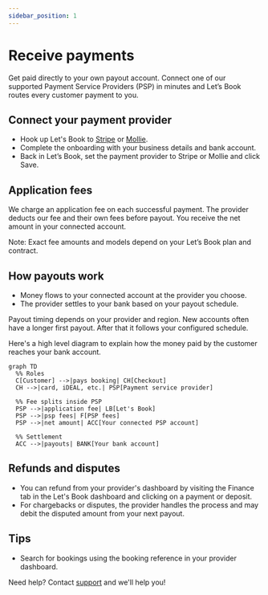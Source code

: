 ```yaml
---
sidebar_position: 1
---
```


# Receive payments

Get paid directly to your own payout account. Connect one of our supported Payment Service Providers (PSP) in minutes and Let’s Book routes every customer payment to you.

## Connect your payment provider

- Hook up Let's Book to [Stripe](./stripe.md) or [Mollie](./mollie.md).
- Complete the onboarding with your business details and bank account.
- Back in Let’s Book, set the payment provider to Stripe or Mollie and click Save.

## Application fees

We charge an application fee on each successful payment. The provider deducts our fee and their own fees before payout. You receive the net amount in your connected account.

Note: Exact fee amounts and models depend on your Let’s Book plan and contract.

## How payouts work

- Money flows to your connected account at the provider you choose.
- The provider settles to your bank based on your payout schedule.

Payout timing depends on your provider and region. New accounts often have a longer first payout. After that it follows your configured schedule.

Here's a high level diagram to explain how the money paid by the customer reaches your bank account.

```mermaid
graph TD
  %% Roles
  C[Customer] -->|pays booking| CH[Checkout]
  CH -->|card, iDEAL, etc.| PSP[Payment service provider]

  %% Fee splits inside PSP
  PSP -->|application fee| LB[Let's Book]
  PSP -->|psp fees| F[PSP fees]
  PSP -->|net amount| ACC[Your connected PSP account]

  %% Settlement
  ACC -->|payouts| BANK[Your bank account]
```

## Refunds and disputes

- You can refund from your provider's dashboard by visiting the Finance tab in the Let's Book dashboard and clicking on a payment or deposit.
- For chargebacks or disputes, the provider handles the process and may debit the disputed amount from your next payout.

## Tips

- Search for bookings using the booking reference in your provider dashboard.

Need help? Contact [support](mailto:support@lets-book.com) and we'll help you!
